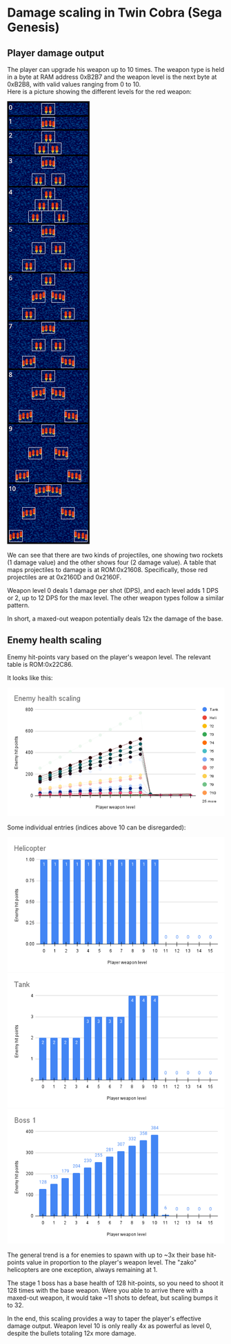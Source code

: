 # Damage scaling in Twin Cobra (Sega Genesis)

## Player damage output

The player can upgrade his weapon up to 10 times. The weapon type is held in a byte at RAM address 0xB2B7 and the weapon level is the next byte at 0xB2B8, with valid values ranging from 0 to 10.\
Here is a picture showing the different levels for the red weapon:

![Red weapon](images/red_weapon_levels.png "Red weapon")

We can see that there are two kinds of projectiles, one showing two rockets (1 damage value) and the other shows four (2 damage value). A table that maps projectiles to damage is at ROM:0x21608. Specifically, those red projectiles are at 0x2160D and 0x2160F.

Weapon level 0 deals 1 damage per shot (DPS), and each level adds 1 DPS or 2, up to 12 DPS for the max level. The other weapon types follow a similar pattern.

In short, a maxed-out weapon potentially deals 12x the damage of the base.

## Enemy health scaling

Enemy hit-points vary based on the player's weapon level.
The relevant table is ROM:0x22C86.

It looks like this:

![Enemies](images/all.png "All enemies")

Some individual entries (indices above 10 can be disregarded):

![Heli](images/heli.png "Heli")
![Tank](images/tank.png "Tank")
![Boss 1](images/boss_1.png "Boss 1")

The general trend is a for enemies to spawn with up to ~3x their base hit-points value in proportion to the player's weapon level.
The "zako" helicopters are one exception, always remaining at 1.

The stage 1 boss has a base health of 128 hit-points, so you need to shoot it 128 times with the base weapon.
Were you able to arrive there with a maxed-out weapon, it would take ~11 shots to defeat, but scaling bumps it to 32.

In the end, this scaling provides a way to taper the player's effective damage output. Weapon level 10 is only really 4x as powerful as level 0, despite the bullets totaling 12x more damage.